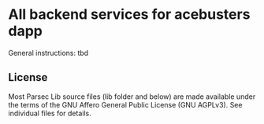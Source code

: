 # All backend services for acebusters dapp

General instructions: tbd

## License

Most Parsec Lib source files (lib folder and below) are made available under the terms of the GNU Affero General Public License (GNU AGPLv3). See individual files for details.